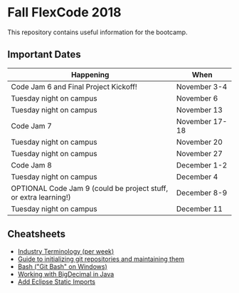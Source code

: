 # Fall FlexCode 2018

This repository contains useful information for the bootcamp.

## Important Dates

|Happening|When|
|---|---|
|Code Jam 6 and Final Project Kickoff!|November 3-4|
|Tuesday night on campus| November 6|
|Tuesday night on campus| November 13|
|Code Jam 7|November 17-18|
|Tuesday night on campus| November 20|
|Tuesday night on campus| November 27|
|Code Jam 8| December 1-2|
|Tuesday night on campus| December 4|
|OPTIONAL Code Jam 9 (could be project stuff, or extra learning!)| December 8-9|
|Tuesday night on campus| December 11|




## Cheatsheets
* [Industry Terminology (per week)](https://wecancodeit.github.io/java-resources/industry-terminology/)
* [Guide to initializing git repositories and maintaining them](https://wecancodeit.github.io/java-resources/git/managing-your-repo/)
* [Bash ("Git Bash" on Windows)](https://wecancodeit.github.io/java-resources/bash/)
* [Working with BigDecimal in Java](https://www.javaworld.com/article/2075315/core-java/make-cents-with-bigdecimal.html)
* [Add Eclipse Static Imports](./cheatsheets/eclipse-static-imports.md)
